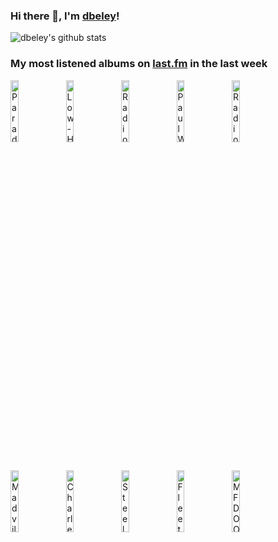 ### Hi there 👋, I'm [dbeley](https://dbeley.ovh/en)!

![dbeley's github stats](https://github-readme-stats.vercel.app/api?username=dbeley)

### My most listened albums on [last.fm](https://www.last.fm/user/d_beley) in the last week

[<img src='https://lastfm.freetls.fastly.net/i/u/300x300/515eead357e506fe4d44e1645d4f4649.jpg' width='16%' height='16%' alt='Paradis - Recto Verso'>](https://www.last.fm/music/paradis/recto%2bverso)&nbsp;
[<img src='https://lastfm.freetls.fastly.net/i/u/300x300/0b305c6f897c39de5c45fc08b5064679.jpg' width='16%' height='16%' alt='Low - HEY WHAT'>](https://www.last.fm/music/low/hey%2bwhat)&nbsp;
[<img src='https://lastfm.freetls.fastly.net/i/u/300x300/8d91b7dd13084606b99d756175917f7d.png' width='16%' height='16%' alt='Radiohead - In Rainbows'>](https://www.last.fm/music/radiohead/in%2brainbows)&nbsp;
[<img src='https://lastfm.freetls.fastly.net/i/u/300x300/30bf8bbc67a32309f6ff2771b42fc837.jpg' width='16%' height='16%' alt='Paul Weller - Wild Wood'>](https://www.last.fm/music/paul%2bweller/wild%2bwood)&nbsp;
[<img src='https://lastfm.freetls.fastly.net/i/u/300x300/2ed343318c844d19cd897ec67fad11c4.png' width='16%' height='16%' alt='Radiohead - Kid A'>](https://www.last.fm/music/radiohead/kid%2ba)&nbsp;
<br>
[<img src='https://lastfm.freetls.fastly.net/i/u/300x300/2081b8ad6ae8d40db032d0380cb9d2bc.png' width='16%' height='16%' alt='Madvillain - Madvillainy'>](https://www.last.fm/music/madvillain/madvillainy)&nbsp;
[<img src='https://lastfm.freetls.fastly.net/i/u/300x300/d20c4ea631804b2ba27f51df61d85058.jpg' width='16%' height='16%' alt='Charles Lloyd - The Water Is Wide'>](https://www.last.fm/music/charles%2blloyd/the%2bwater%2bis%2bwide)&nbsp;
[<img src='https://lastfm.freetls.fastly.net/i/u/300x300/5467333ea26fa0d2aef1f49d3b982f04.jpg' width='16%' height='16%' alt='Steely Dan - Aja'>](https://www.last.fm/music/steely%2bdan/aja)&nbsp;
[<img src='https://lastfm.freetls.fastly.net/i/u/300x300/24ff278069133faeb1ab65afb439a25d.jpg' width='16%' height='16%' alt='Fleetwood Mac - Rumours (Super Deluxe)'>](https://www.last.fm/music/fleetwood%2bmac/rumours%2b%2528super%2bdeluxe%2529)&nbsp;
[<img src='https://lastfm.freetls.fastly.net/i/u/300x300/ef29df97a80e4043c0aa6f1e2391a90b.jpg' width='16%' height='16%' alt='MF DOOM - OPERATION: DOOMSDAY (Complete)'>](https://www.last.fm/music/mf%2bdoom/operation%253a%2bdoomsday%2b%2528complete%2529)&nbsp;
<br>
